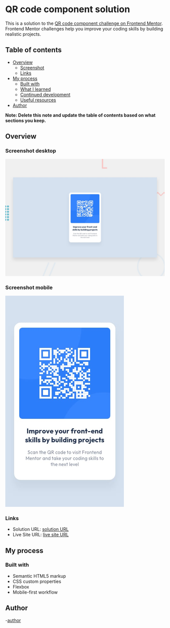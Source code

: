 # QR code component solution

This is a solution to the [QR code component challenge on Frontend Mentor](https://www.frontendmentor.io/challenges/qr-code-component-iux_sIO_H). Frontend Mentor challenges help you improve your coding skills by building realistic projects. 

## Table of contents

- [Overview](#overview)
  - [Screenshot](#screenshot)
  - [Links](#links)
- [My process](#my-process)
  - [Built with](#built-with)
  - [What I learned](#what-i-learned)
  - [Continued development](#continued-development)
  - [Useful resources](#useful-resources)
- [Author](#author)

**Note: Delete this note and update the table of contents based on what sections you keep.**

## Overview

### Screenshot desktop

![Una captura de mi proyecto](./design/desktop-preview.jpg)

### Screenshot mobile

![Una captura de mi proyecto](./design/mobile-design.jpg)


### Links

- Solution URL: [solution URL](https://github.com/bautistaJuan/qr-code-component)
- Live Site URL: [live site URL](https://bautistajuan.github.io/qr-code-component/)

## My process

### Built with

- Semantic HTML5 markup
- CSS custom properties
- Flexbox
- Mobile-first workflow

## Author

-[author](https://github.com/bautistaJuan)
